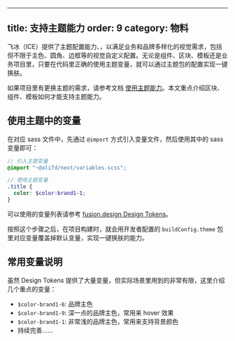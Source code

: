 
---
title: 支持主题能力
order: 9
category: 物料
---

飞冰（ICE）提供了主题配置能力、，以满足业务和品牌多样化的视觉需求，包括但不限于主色、圆角、边框等的视觉自定义配置。无论是组件、区块、模板还是业务项目里，只要在代码里正确的使用主题变量，就可以通过主题包的配置实现一键换肤。

如果项目里有更换主题的需求，请参考文档 [使用主题能力](#/docs/advanced/use-theme)。本文重点介绍区块、组件、模板如何才能支持主题能力。

## 使用主题中的变量

在对应 sass 文件中，先通过 `@import` 方式引入变量文件，然后使用其中的 sass 变量即可：

```scss
// 引入主题变量
@import "~@alifd/next/variables.scss";

// 使用主题变量
.title {
  color: $color-brand1-1;
}
```

可以使用的变量列表请参考 [fusion.design Design Tokens](https://fusion.design/component/tokens)。

按照这个步骤之后，在项目构建时，就会用开发者配置的 `buildConfig.theme` 包里对应变量覆盖掉默认变量，实现一键换肤的能力。

## 常用变量说明

虽然 Design Tokens 提供了大量变量，但实际场景里用到的非常有限，这里介绍几个重点的变量：

- `$color-brand1-6`: 品牌主色
- `$color-brand1-9`: 深一点的品牌主色，常用来 hover 效果
- `$color-brand1-1`: 非常浅的品牌主色，常用来支持背景颜色
- 持续完善……
